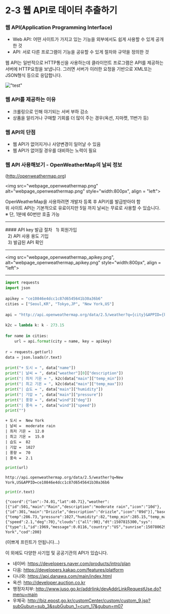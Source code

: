 
# 2-3 웹 API로 데이터 추출하기

### 웹 API(Application Programming Interface)

  - Web API: 어떤 사이트가 가지고 있는 기능을 외부에서도 쉽게 사용할 수 있게 공개한 것
  - API: 서로 다른 프로그램이 기능을 공유할 수 있게 절차와 규약을 정의한 것

웹 API는 일반적으로 HTTP통신을 사용하는데 클라이언트 프로그램은 API를 제공하는 서버에 HTTP요청을 보냅니다. 그러면 서버가 이러한 요청을 기반으로 XML또는 JSON형식 등으로 응답합니다.

!["test"](https://github.com/encaion/encaion/blob/master/02_Python/study/DataGram/python_ml/chapter_2_3/web_api_HTTP_call.png)

### 웹 API를 제공하는 이유
 - 크롤링으로 인해 야기되는 서버 부하 감소
 - 상품을 알리거나 구매할 기회를 더 많이 주는 경우(옥션, 지마켓, 11번가 등)

### 웹 API의 단점
 - 웹 API가 없어지거나 사양변경이 일어날 수 있음
 - 웹 API가 없어질 경우를 대비하는 노력이 필요

### 웹 API 사용해보기 - OpenWeatherMap의 날씨 정보

(http://openweathermap.org)

<img src="webpage_openweathermap.png" alt="webpage_openweathermap.png" style="width:800px", align = "left">

OpenWeatherMap을 사용하려면 개발자 등록 후 API키를 발급받아야 함<br>
위 사이트 API는 기본적으로 유료이지만 5일 까지 날씨는 무료로 사용할 수 있습니다. <br>
 ※ 단, 1분에 60번만 호출 가능

<hr>
#### API key 발급 절차
&nbsp; 1) 회원가입<br>
&nbsp; 2) API 사용 용도 기입<br>
&nbsp; 3) 발급된 API 확인<br>
<hr>

<img src="webpage_openweathermap_apikey.png", alt="webpage_openweathermap_apikey.png" style="width:800px", align = "left">

<hr>


```python
import requests
import json

apikey = "ce10846e4dcc1c87d6545641b30a36b6"
cities = ["Seoul,KR", "Tokyo,JP", "New York,US"]

api = "http://api.openweathermap.org/data/2.5/weather?q={city}&APPID={key}"

k2c = lambda k: k - 273.15

for name in cities:
    url = api.format(city = name, key = apikey)
    
r = requests.get(url)
data = json.loads(r.text)

print("+ 도시 = ", data["name"])
print("| 날씨 = ", data["weather"][0]["description"])
print("| 최저 기온 = ", k2c(data["main"]["temp_min"]))
print("| 최고 기온 = ", k2c(data["main"]["temp_max"]))
print("| 습도 = ", data["main"]["humidity"])
print("| 기압 = ", data["main"]["pressure"])
print("| 풍향 = ", data["wind"]["deg"])
print("| 풍속 = ", data["wind"]["speed"])
print("")
```

    + 도시 =  New York
    | 날씨 =  moderate rain
    | 최저 기온 =  12.0
    | 최고 기온 =  15.0
    | 습도 =  82
    | 기압 =  1027
    | 풍향 =  70
    | 풍속 =  2.1
    
    


```python
print(url)
```

    http://api.openweathermap.org/data/2.5/weather?q=New York,US&APPID=ce10846e4dcc1c87d6545641b30a36b6
    


```python
print(r.text)
```

    {"coord":{"lon":-74.01,"lat":40.71},"weather":[{"id":501,"main":"Rain","description":"moderate rain","icon":"10d"},{"id":301,"main":"Drizzle","description":"drizzle","icon":"09d"}],"base":"stations","main":{"temp":286.73,"pressure":1027,"humidity":82,"temp_min":285.15,"temp_max":288.15},"visibility":16093,"wind":{"speed":2.1,"deg":70},"clouds":{"all":90},"dt":1507815300,"sys":{"type":1,"id":1969,"message":0.0116,"country":"US","sunrise":1507806290,"sunset":1507846745},"id":5128581,"name":"New York","cod":200}
    

(이쁘게 프린트가 안됩니다...)

이 외에도 다양한 사기업 및 공공기관의 API가 있습니다.

 - 네이버: https://developers.naver.com/products/intro/plan
 - 다음: https://developers.kakao.com/features/platform
 - 다나와: https://api.danawa.com/main/index.html
 - 옥션: http://developer.auction.co.kr
 - 행정자치부: http://www.juso.go.kr/addrlink/devAddrLinkRequestUse.do?menu=main
 - 우체국: http://biz.epost.go.kr/customCenter/custom/custom_9.jsp?subGubun=sub_3&subGubun_1=cum_17&gubun=m07


```python

```
